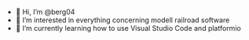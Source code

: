 - 👋 Hi, I’m @berg04
- 👀 I’m interested in everything concerning modell railroad software
- 🌱 I’m currently learning how to use Visual Studio Code and platformio

<!---
berg04/berg04 is a ✨ special ✨ repository because its `README.md` (this file) appears on your GitHub profile.
You can click the Preview link to take a look at your changes.
--->
